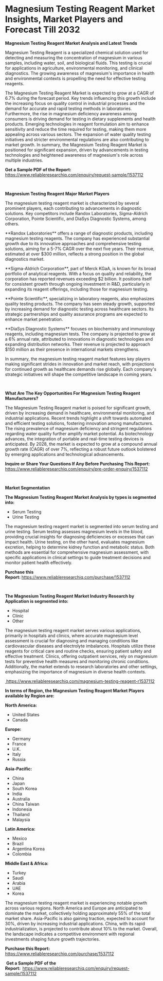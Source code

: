 <p><h1>Magnesium Testing Reagent Market Insights, Market Players and Forecast Till 2032</h1></p><p><strong>Magnesium Testing Reagent Market Analysis and Latest Trends</strong></p>
<p><p>Magnesium Testing Reagent is a specialized chemical solution used for detecting and measuring the concentration of magnesium in various samples, including water, soil, and biological fluids. This testing is crucial for applications in agriculture, environmental monitoring, and clinical diagnostics. The growing awareness of magnesium's importance in health and environmental contexts is propelling the need for effective testing reagents.</p><p>The Magnesium Testing Reagent Market is expected to grow at a CAGR of 6.7% during the forecast period. Key trends influencing this growth include the increasing focus on quality control in industrial processes and the demand for accurate and rapid testing methods in laboratories. Furthermore, the rise in magnesium deficiency awareness among consumers is driving demand for testing in dietary supplements and health products. Emerging technologies in reagent formulation aim to enhance sensitivity and reduce the time required for testing, making them more appealing across various sectors. The expansion of water quality testing initiatives and stricter environmental regulations are also contributing to market growth. In summary, the Magnesium Testing Reagent Market is positioned for significant expansion, driven by advancements in testing technologies and heightened awareness of magnesium's role across multiple industries.</p></p>
<p><strong>Get a Sample PDF of the Report:&nbsp;</strong> <a href="https://www.reliableresearchiq.com/enquiry/request-sample/1537112?utm_campaign=2325&utm_medium=2&utm_source=Github&utm_content=ia&utm_term=14042025&utm_id=magnesium-testing-reagent">https://www.reliableresearchiq.com/enquiry/request-sample/1537112</a></p>
<p>&nbsp;</p>
<p><strong>Magnesium Testing Reagent Major Market Players</strong></p>
<p><p>The magnesium testing reagent market is characterized by several prominent players, each contributing to advancements in diagnostic solutions. Key competitors include Randox Laboratories, Sigma-Aldrich Corporation, Pointe Scientific, and DiaSys Diagnostic Systems, among others.</p><p>**Randox Laboratories** offers a range of diagnostic products, including magnesium testing reagents. The company has experienced substantial growth due to its innovative approaches and comprehensive testing solutions, aiming for a 5-7% CAGR over the next five years. Their revenue, estimated at over $300 million, reflects a strong position in the global diagnostics market.</p><p>**Sigma-Aldrich Corporation**, part of Merck KGaA, is known for its broad portfolio of analytical reagents. With a focus on quality and reliability, the corporation has reported revenues exceeding $2 billion. It positions itself for consistent growth through ongoing investment in R&D, particularly in expanding its reagent offerings, including those for magnesium testing.</p><p>**Pointe Scientific**, specializing in laboratory reagents, also emphasizes quality testing products. The company has seen steady growth, supported by increasing demand for diagnostic testing across healthcare sectors. Its strategic partnerships and quality assurance programs are expected to enhance market penetration.</p><p>**DiaSys Diagnostic Systems** focuses on biochemistry and immunology reagents, including magnesium tests. The company is projected to grow at a 6% annual rate, attributed to innovations in diagnostic technologies and expanding distribution networks. Their revenue is projected to approach $150 million as their presence in international markets strengthens.</p><p>In summary, the magnesium testing reagent market features key players making significant strides in innovation and market reach, with projections for continued growth as healthcare demands rise globally. Each company's strategic initiatives will shape the competitive landscape in coming years.</p></p>
<p>&nbsp;</p>
<p><strong>What Are The Key Opportunities For Magnesium Testing Reagent Manufacturers?</strong></p>
<p><p>The Magnesium Testing Reagent market is poised for significant growth, driven by increasing demand in healthcare, environmental monitoring, and industrial applications. Recent trends highlight a shift towards automated and efficient testing solutions, fostering innovation among manufacturers. The rising prevalence of magnesium deficiency and stringent regulations regarding water quality further amplify market potential. As biotechnology advances, the integration of portable and real-time testing devices is anticipated. By 2028, the market is expected to grow at a compound annual growth rate (CAGR) of over 7%, reflecting a robust future outlook bolstered by emerging applications and technological advancements.</p></p>
<p><strong>Inquire or Share Your Questions If Any Before Purchasing This Report:</strong> <a href="https://www.reliableresearchiq.com/enquiry/pre-order-enquiry/1537112?utm_campaign=2325&utm_medium=2&utm_source=Github&utm_content=ia&utm_term=14042025&utm_id=magnesium-testing-reagent">https://www.reliableresearchiq.com/enquiry/pre-order-enquiry/1537112</a></p>
<p>&nbsp;</p>
<p><strong>Market Segmentation</strong></p>
<p><strong>The Magnesium Testing Reagent Market Analysis by types is segmented into:</strong></p>
<p><ul><li>Serum Testing</li><li>Urine Testing</li></ul></p>
<p><p>The magnesium testing reagent market is segmented into serum testing and urine testing. Serum testing assesses magnesium levels in the blood, providing crucial insights for diagnosing deficiencies or excesses that can impact health. Urine testing, on the other hand, evaluates magnesium excretion, helping to determine kidney function and metabolic status. Both methods are essential for comprehensive magnesium assessment, with specific applications in clinical settings to guide treatment decisions and monitor patient health effectively.</p></p>
<p><strong>Purchase this Report:&nbsp;</strong><a href="https://www.reliableresearchiq.com/purchase/1537112?utm_campaign=2325&utm_medium=2&utm_source=Github&utm_content=ia&utm_term=14042025&utm_id=magnesium-testing-reagent">https://www.reliableresearchiq.com/purchase/1537112</a></p>
<p>&nbsp;</p>
<p><strong>The Magnesium Testing Reagent Market Industry Research by Application is segmented into:</strong></p>
<p><ul><li>Hospital</li><li>Clinic</li><li>Other</li></ul></p>
<p><p>The magnesium testing reagent market serves various applications, primarily in hospitals and clinics, where accurate magnesium level assessment is crucial for diagnosing and managing conditions like cardiovascular diseases and electrolyte imbalances. Hospitals utilize these reagents for critical care and routine checks, ensuring patient safety and effective treatment. Clinics, offering outpatient services, rely on magnesium tests for preventive health measures and monitoring chronic conditions. Additionally, the market extends to research laboratories and other settings, emphasizing the importance of magnesium in diverse health contexts.</p></p>
<p><a href="https://www.reliableresearchiq.com/magnesium-testing-reagent-r1537112?utm_campaign=2325&utm_medium=2&utm_source=Github&utm_content=ia&utm_term=14042025&utm_id=magnesium-testing-reagent">&nbsp;https://www.reliableresearchiq.com/magnesium-testing-reagent-r1537112</a></p>
<p><strong>In terms of Region, the Magnesium Testing Reagent Market Players available by Region are:</strong></p>
<p>
    <p> <strong> North America: </strong>
        <ul>
            <li>United States</li>
            <li>Canada</li>
        </ul>
        </p> 
    <p> <strong> Europe: </strong>
        <ul>
            <li>Germany</li>
            <li>France</li>
            <li>U.K.</li>
            <li>Italy</li>
            <li>Russia</li>
        </ul>
        </p> 
    <p> <strong> Asia-Pacific: </strong>
        <ul>
            <li>China</li>
            <li>Japan</li>
            <li>South Korea</li>
            <li>India</li>
            <li>Australia</li>
            <li>China Taiwan</li>
            <li>Indonesia</li>
            <li>Thailand</li>
            <li>Malaysia</li>
        </ul>
        </p> 
    <p> <strong> Latin America: </strong>
        <ul>
            <li>Mexico</li>
            <li>Brazil</li>
            <li>Argentina Korea</li>
            <li>Colombia</li>
        </ul>
        </p> 
    <p> <strong> Middle East & Africa: </strong>
        <ul>
            <li>Turkey</li>
            <li>Saudi</li>
            <li>Arabia</li>
            <li>UAE</li>
            <li>Korea</li>
        </ul>
    </p>
    </p>
<p><p>The magnesium testing reagent market is experiencing notable growth across various regions. North America and Europe are anticipated to dominate the market, collectively holding approximately 55% of the total market share. Asia-Pacific is also gaining traction, expected to account for 30%, driven by increasing industrial applications. China, with its rapid industrialization, is projected to contribute about 10% to the market. Overall, the landscape indicates a competitive environment with regional investments shaping future growth trajectories.</p></p>
<p><strong>Purchase this Report: </strong><a href="https://www.reliableresearchiq.com/purchase/1537112?utm_campaign=2325&utm_medium=2&utm_source=Github&utm_content=ia&utm_term=14042025&utm_id=magnesium-testing-reagent">https://www.reliableresearchiq.com/purchase/1537112</a></p>
<p>&nbsp;<strong>Get a Sample PDF of the Report:&nbsp;&nbsp;</strong><a href="https://www.reliableresearchiq.com/enquiry/request-sample/1537112?utm_campaign=2325&utm_medium=2&utm_source=Github&utm_content=ia&utm_term=14042025&utm_id=magnesium-testing-reagent">https://www.reliableresearchiq.com/enquiry/request-sample/1537112</a></p>
<p><strong></strong></p>
<p><p></p><p></p><p></p></p>